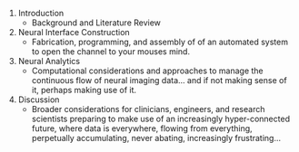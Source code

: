 

1. Introduction
    - Background and Literature Review
1. Neural Interface Construction
    - Fabrication, programming, and assembly of of an automated system to open the channel to your mouses mind.
1. Neural Analytics
    - Computational considerations and approaches to manage the continuous flow of neural imaging data... and if not making sense of it, perhaps making use of it.
1. Discussion
    - Broader considerations for clinicians, engineers, and research scientists preparing to make use of an increasingly hyper-connected future, where data is everywhere, flowing from everything, perpetually accumulating, never abating, increasingly frustrating...

